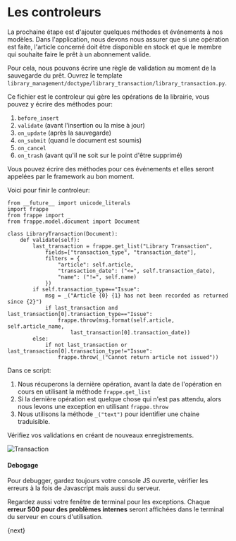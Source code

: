 <!-- add-breadcrumbs -->
# Les controleurs

La prochaine étape est d'ajouter quelques méthodes et événements à nos modèles. Dans l'application, nous devons nous 
assurer que si une opération est faite, l'article concerné doit être disponible en stock et que le membre qui souhaite
faire le prêt à un abonnement valide.

Pour cela, nous pouvons écrire une règle de validation au moment de la sauvegarde du prêt. Ouvrez le template `library_management/doctype/library_transaction/library_transaction.py`.

Ce fichier est le controleur qui gère les opérations de la librairie, vous pouvez y écrire des méthodes pour:

1. `before_insert`
1. `validate` (avant l'insertion ou la mise à jour)
1. `on_update` (après la sauvegarde)
1. `on_submit` (quand le document est soumis)
1. `on_cancel`
1. `on_trash` (avant qu'il ne soit sur le point d'être supprimé)

Vous pouvez écrire des méthodes pour ces événements et elles seront appelées par le framework au bon moment.

Voici pour finir le controleur:

	from __future__ import unicode_literals
	import frappe
	from frappe import _
	from frappe.model.document import Document

	class LibraryTransaction(Document):
		def validate(self):
			last_transaction = frappe.get_list("Library Transaction",
				fields=["transaction_type", "transaction_date"],
				filters = {
					"article": self.article,
					"transaction_date": ("<=", self.transaction_date),
					"name": ("!=", self.name)
				})
			if self.transaction_type=="Issue":
				msg = _("Article {0} {1} has not been recorded as returned since {2}")
				if last_transaction and last_transaction[0].transaction_type=="Issue":
					frappe.throw(msg.format(self.article, self.article_name,
						last_transaction[0].transaction_date))
			else:
				if not last_transaction or last_transaction[0].transaction_type!="Issue":
					frappe.throw(_("Cannot return article not issued"))

Dans ce script:

1. Nous récuperons la dernière opération, avant la date de l'opération en cours en utilisant la méthode `frappe.get_list`
1. Si la dernière opération est quelque chose qui n'est pas attendu, alors nous levons une exception en utilisant `frappe.throw`
1. Nous utilisons la méthode  `_("text")` pour identifier une chaine traduisible.

Vérifiez vos validations en créant de nouveaux enregistrements.

<img class="screenshot" alt="Transaction" src="{{docs_base_url}}/assets/img/lib_trans.png">

#### Debogage

Pour debugger, gardez toujours votre console JS ouverte, vérifier les erreurs à la fois de Javascript mais aussi du serveur.

Regardez aussi votre fenêtre de terminal pour les exceptions. Chaque **erreur 500 pour des problèmes internes** seront affichées dans le terminal du serveur en cours d'utilisation.

{next}
